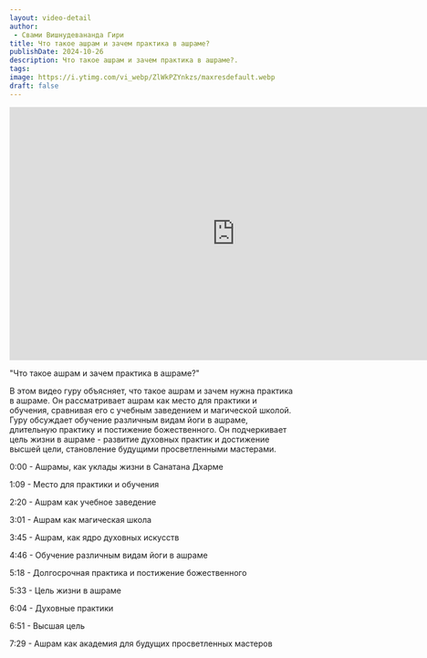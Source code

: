 ```yaml
---
layout: video-detail
author:
 - Свами Вишнудевананда Гири
title: Что такое ашрам и зачем практика в ашраме?
publishDate: 2024-10-26
description: Что такое ашрам и зачем практика в ашраме?. 
tags: 
image: https://i.ytimg.com/vi_webp/ZlWkPZYnkzs/maxresdefault.webp
draft: false
---
```


<iframe width="790" height="444" src="https://www.youtube.com/embed/ZlWkPZYnkzs" frameborder="0" allowfullscreen=""></iframe> 

  "Что такое ашрам и зачем практика в ашраме?"

 В этом видео гуру объясняет, что такое ашрам и зачем нужна практика в ашраме. Он рассматривает ашрам как место для практики и обучения, сравнивая его с учебным заведением и магической школой. Гуру обсуждает обучение различным видам йоги в ашраме, длительную практику и постижение божественного. Он подчеркивает цель жизни в ашраме - развитие духовных практик и достижение высшей цели, становление будущими просветленными мастерами.

  
 0:00 - Ашрамы, как уклады жизни в Санатана Дхарме 

 1:09 - Место для практики и обучения 

 2:20 - Ашрам как учебное заведение 

 3:01 - Ашрам как магическая школа 

 3:45 - Ашрам, как ядро духовных искусств

 4:46 - Обучение различным видам йоги в ашраме 

 5:18 - Долгосрочная практика и постижение божественного 

 5:33 - Цель жизни в ашраме 

 6:04 - Духовные практики 

 6:51 - Высшая цель 

 7:29 - Ашрам как академия для будущих просветленных мастеров

  

 